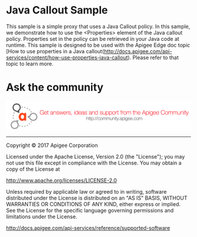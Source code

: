 # Java Callout Sample

This sample is a simple proxy that uses a Java Callout policy. In this sample, we demonstrate how to use the \<Properties> element of the Java callout policy. Properties set in the policy can be retrieved in your Java code at runtime. This sample is designed to be used with the Apigee Edge doc topic [How to use properties in a Java callout(http://docs.apigee.com/api-services/content/how-use-properties-java-callout). Please refer to that topic to learn more.


# Ask the community

[![alt text](../../images/apigee-community.png "Apigee Community is a great place to ask questions and find answers about developing API proxies. ")](https://community.apigee.com?via=github)

---

Copyright © 2017 Apigee Corporation

Licensed under the Apache License, Version 2.0 (the "License"); you may not use
this file except in compliance with the License. You may obtain a copy
of the License at

http://www.apache.org/licenses/LICENSE-2.0

Unless required by applicable law or agreed to in writing, software
distributed under the License is distributed on an "AS IS" BASIS,
WITHOUT WARRANTIES OR CONDITIONS OF ANY KIND, either express or implied.
See the License for the specific language governing permissions and
limitations under the License.

http://docs.apigee.com/api-services/reference/supported-software
